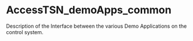 # AccessTSN_demoApps_common
Description of the Interface between the various Demo Applications on the control system.

